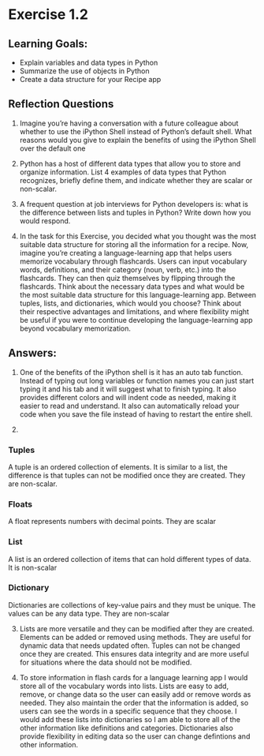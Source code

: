 # Exercise 1.2

## Learning Goals:

- Explain variables and data types in Python
- Summarize the use of objects in Python
- Create a data structure for your Recipe app
  
## Reflection Questions 

1. Imagine you’re having a conversation with a future colleague about whether to use the iPython Shell instead of Python’s default shell. What reasons would you give to explain the benefits of using the iPython Shell over the default one

2. Python has a host of different data types that allow you to store and organize information. List 4 examples of data types that Python recognizes, briefly define them, and indicate whether they are scalar or non-scalar.

3. A frequent question at job interviews for Python developers is: what is the difference between lists and tuples in Python? Write down how you would respond.

4. In the task for this Exercise, you decided what you thought was the most suitable data structure for storing all the information for a recipe. Now, imagine you’re creating a language-learning app that helps users memorize vocabulary through flashcards. Users can input vocabulary words, definitions, and their category (noun, verb, etc.) into the flashcards. They can then quiz themselves by flipping through the flashcards. Think about the necessary data types and what would be the most suitable data structure for this language-learning app. Between tuples, lists, and dictionaries, which would you choose? Think about their respective advantages and limitations, and where flexibility might be useful if you were to continue developing the language-learning app beyond vocabulary memorization.

## Answers:

1. One of the benefits of the iPython shell is it has an auto tab function. Instead of typing out long variables or function names you can just start typing it and his tab and it will suggest what to finish typing. It also provides different colors and will indent code as needed, making it easier to read and understand. It also can automatically reload your code when you save the file instead of having to restart the entire shell.

2.
  ### Tuples
  A tuple is an ordered collection of elements. It is similar to a list, the difference is that tuples can not be modified once they are created. They are non-scalar.

  ### Floats
  A float represents numbers with decimal points. They are scalar

  ### List
  A list is an ordered collection of items that can hold different types of data. It is non-scalar

  ### Dictionary 
  Dictionaries are collections of key-value pairs and they must be unique. The values can be any data type. They are non-scalar

3. Lists are more versatile and they can be modified after they are created. Elements can be added or removed using methods. They are useful for dynamic data that needs updated often. Tuples can not be changed once they are created. This ensures data integrity and are more useful for situations where the data should not be modified.

4. To store information in flash cards for a language learning app I would store all of the vocabulary words into lists. Lists are easy to add, remove, or change data so the user can easily add or remove words as needed. They also maintain the order that the information is added, so users can see the words in a specific sequence that they choose. I would add these lists into dictionaries so I am able to store all of the other information like definitions and categories. Dictionaries also provide flexibility in editing data so the user can change defintions and other information.
